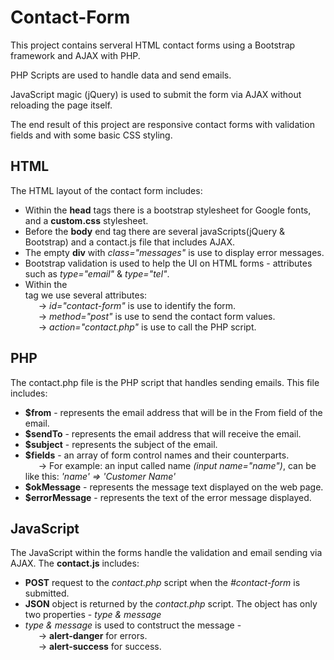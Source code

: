 # Contact-Form

This project contains serveral HTML contact forms using a Bootstrap framework and AJAX with PHP. 

PHP Scripts are used to handle data and send emails.

JavaScript magic (jQuery) is used to submit the form via AJAX without reloading the page itself. 

The end result of this project are responsive contact forms with validation fields and with some basic CSS styling.

<h2>HTML</h2>

The HTML layout of the contact form includes:

* Within the <b>head</b> tags there is a bootstrap stylesheet for Google fonts, and a <b>custom.css</b> stylesheet.
* Before the <b>body</b> end tag there are several javaScripts(jQuery &amp; Bootstrap) and a contact.js file that includes AJAX.
* The empty <b>div</b> with <i>class="messages"</i> is use to display error messages.
* Bootstrap validation is used to help the UI on HTML forms - attributes such as <i>type="email"</i> &amp; <i>type="tel"</i>.
* Within the <form> tag we use several attributes:<br/> 
&ensp;&ensp;&ensp;-> <i>id="contact-form"</i> is use to identify the form.<br/>
&ensp;&ensp;&ensp;-> <i>method="post"</i> is use to send the contact form values.<br/>
&ensp;&ensp;&ensp;-> <i>action="contact.php"</i> is use to call the PHP script.<br/>
  
<h2>PHP</h2>

The contact.php file is the PHP script that handles sending emails. This file includes:

* <b>$from</b> - represents the email address that will be in the From field of the email.
* <b>$sendTo</b> - represents the email address that will receive the email. 
* <b>$subject</b> - represents the subject of the email.
* <b>$fields</b> - an array of form control names and their counterparts.<br/>
&ensp;&ensp;&ensp;-> For example: an input called name <i>(input name="name")</i>, can be like this: <i>'name' => 'Customer Name'</i>
* <b>$okMessage</b> - represents the message text displayed on the web page.
* <b>$errorMessage</b> - represents the text of the error message displayed.

<h2>JavaScript</h2>

The JavaScript within the forms handle the validation and email sending via AJAX. The <b>contact.js</b> includes:

* <b>POST</b> request to the <i>contact.php</i> script when the <i>#contact-form</i> is submitted.
* <b>JSON</b> object is returned by the <i>contact.php</i> script. The object has only two properties - <i>type &amp; message</i>
* <i>type &amp; message</i> is used to contstruct the message -<br/>
&ensp;&ensp;&ensp;-> <b>alert-danger</b> for errors.<br/>
&ensp;&ensp;&ensp;-> <b>alert-success</b> for success.<br/>


